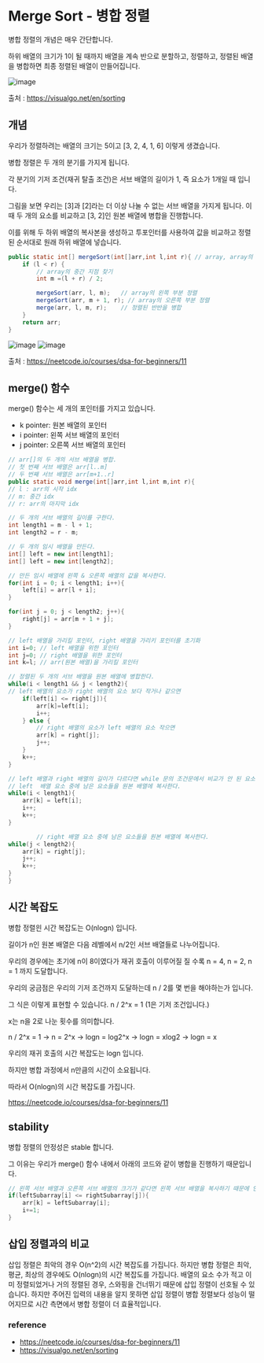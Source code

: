 # Merge Sort - 병합 정렬

병합 정렬의 개념은 매우 간단합니다.

하위 배열의 크기가 1이 될 때까지 배열을 계속 반으로 분할하고, 정렬하고, 정렬된 배열을 병합하면 최종 정렬된 배열이 만들어집니다.

![image](https://github.com/hwibaski/java-problem-solving/assets/85930725/f8a9de85-5826-4ae8-9375-aa8b12f5dc87)

출처 : https://visualgo.net/en/sorting


## 개념

우리가 정렬하려는 배열의 크기는 5이고 [3, 2, 4, 1, 6] 이렇게 생겼습니다.

병합 정렬은 두 개의 분기를 가지게 됩니다.

각 분기의 기저 조건(재귀 탈출 조건)은 서브 배열의 길이가 1, 즉 요소가 1개일 때 입니다.

그림을 보면 우리는 [3]과 [2]라는 더 이상 나눌 수 없는 서브 배열을 가지게 됩니다. 이 때 두 개의 요소를 비교하고 [3, 2]인 원본 배열에 병합을 진행합니다.

이를 위해 두 하위 배열의 복사본을 생성하고 투포인터를 사용하여 값을 비교하고 정렬된 순서대로 원래 하위 배열에 넣습니다.

```java
public static int[] mergeSort(int[]arr,int l,int r){ // array, array의 시작 인덱스, array의 끝 인덱스
    if (l < r) {
        // array의 중간 지점 찾기
        int m =(l + r) / 2;

        mergeSort(arr, l, m);   // array의 왼쪽 부분 정렬
        mergeSort(arr, m + 1, r); // array의 오른쪽 부분 정렬
        merge(arr, l, m, r);    // 정렬된 반반을 병합
    }
    return arr;
} 
```
![image](https://github.com/hwibaski/java-problem-solving/assets/85930725/74df0a45-1dec-4786-99ea-dc5ad64372d3)
![image](https://github.com/hwibaski/java-problem-solving/assets/85930725/9a2eb3a6-ba4f-476b-b74c-c0258ba8b3e8)


출처 : https://neetcode.io/courses/dsa-for-beginners/11

## merge() 함수

merge() 함수는 세 개의 포인터를 가지고 있습니다.

- k pointer: 원본 배열의 포인터
- i pointer: 왼쪽 서브 배열의 포인터
- j pointer: 오른쪽 서브 배열의 포인터

```java
// arr[]의 두 개의 서브 배열을 병합.
// 첫 번째 서브 배열은 arr[l..m]
// 두 번째 서브 배열은 arr[m+1..r]
public static void merge(int[]arr,int l,int m,int r){
// l : arr의 시작 idx
// m: 중간 idx
// r: arr의 마지막 idx

// 두 개의 서브 배열의 길이를 구한다.
int length1 = m - l + 1;
int length2 = r - m;

// 두 개의 임시 배열을 만든다.
int[] left = new int[length1];
int[] left = new int[length2];

// 만든 임시 배열에 왼쪽 & 오른쪽 배열의 값을 복사한다.
for(int i = 0; i < length1; i++){
    left[i] = arr[l + i];
}

for(int j = 0; j < length2; j++){
    right[j] = arr[m + 1 + j];
}

// left 배열을 가리킬 포인터, right 배열을 가리키 포인터를 초기화
int i=0; // left 배열을 위한 포인터
int j=0; // right 배열을 위한 포인터
int k=l; // arr(원본 배열)을 가리킬 포인터

// 정렬된 두 개의 서브 배열을 원본 배열에 병합한다.
while(i < length1 && j < length2){
// left 배열의 요소가 right 배열의 요소 보다 작거나 같으면
    if(left[i] <= right[j]){
        arr[k]=left[i];
        i++;
    } else {
        // right 배열의 요소가 left 배열의 요소 작으면
        arr[k] = right[j];
        j++;
    }
    k++;
}

// left 배열과 right 배열의 길이가 다르다면 while 문의 조건문에서 비교가 안 된 요소들이 있을 수 있다.
// left  배열 요소 중에 남은 요소들을 원본 배열에 복사한다.
while(i < length1){
    arr[k] = left[i];
    i++;
    k++;
}

        // right 배열 요소 중에 남은 요소들을 원본 배열에 복사한다.
while(j < length2){
    arr[k] = right[j];
    j++;
    k++;
}
}
```

## 시간 복잡도

병합 정렬읜 시간 복잡도는 O(nlogn) 입니다.

길이가 n인 원본 배열은 다음 레벨에서 n/2인 서브 배열들로 나누어집니다.

우리의 경우에는 초기에 n이 8이였다가 재귀 호출이 이루어질 질 수록 n = 4, n = 2, n = 1 까지 도달합니다.

우리의 궁금점은 우리의 기저 조건까지 도달하는데 n / 2를 몇 번을 해야하는가 입니다.

그 식은 이렇게 표현할 수 있습니다. n / 2^x = 1 (1은 기저 조건입니다.)

x는 n을 2로 나눈 횟수를 의미합니다.

n / 2^x = 1 -> n = 2^x -> logn = log2^x -> logn = xlog2 -> logn = x

우리의 재귀 호출의 시간 복잡도는 logn 입니다.

하지만 병합 과정에서 n만큼의 시간이 소요됩니다.

따라서 O(nlogn)의 시간 복잡도를 가집니다.

https://neetcode.io/courses/dsa-for-beginners/11

## stability

병합 정렬의 안정성은 stable 합니다.

그 이유는 우리가 merge() 함수 내에서 아래의 코드와 같이 병합을 진행하기 때문입니다.

```java
// 왼쪽 서브 배열과 오른쪽 서브 배열의 크기가 같다면 왼쪽 서브 배열을 복사하기 때문에 안정성이 유지된다.
if(leftSubarray[i] <= rightSubarray[j]){
    arr[k] = leftSubarray[i];
    i+=1;
}
```

## 삽입 정렬과의 비교

삽입 정렬은 최악의 경우 O(n^2)의 시간 복잡도를 가집니다. 하지만 병합 정렬은 최악, 평균, 최상의 경우에도 O(nlogn)의 시간 복잡도를 가집니다.
배열의 요소 수가 적고 이미 정렬되었거나 거의 정렬된 경우, 스와핑을 건너뛰기 때문에 삽입 정렬이 선호될 수 있습니다.
하지만 주어진 입력의 내용을 알지 못하면 삽입 정렬이 병합 정렬보다 성능이 떨어지므로 시간 측면에서 병합 정렬이 더 효율적입니다.

### reference

- https://neetcode.io/courses/dsa-for-beginners/11
- https://visualgo.net/en/sorting
